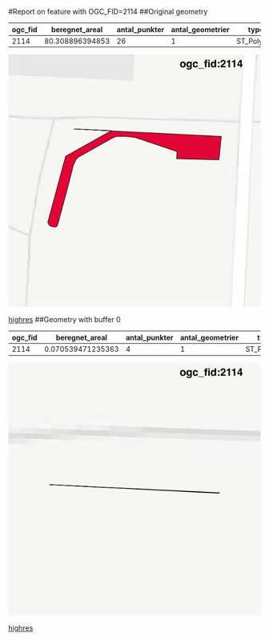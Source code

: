 #Report on feature with OGC_FID=2114
##Original geometry



| ogc_fid | beregnet_areal  | antal_punkter | antal_geometrier |    type    |
|---------|-----------------|---------------|------------------|------------|
|    2114 | 80.308896394853 |            26 |                1 | ST_Polygon|
![geom](../images/2114_invalid.jpg)


[highres](https://raw.githubusercontent.com/Septima/herlev/master/images/2114_invalid.jpg)
##Geometry with buffer 0



| ogc_fid |  beregnet_areal   | antal_punkter | antal_geometrier |    type    |
|---------|-------------------|---------------|------------------|------------|
|    2114 | 0.070539471235363 |             4 |                1 | ST_Polygon|
![geom](../images/2114_buffer0.jpg)


[highres](https://raw.githubusercontent.com/Septima/herlev/master/images/2114_buffer0_highres.jpg)
